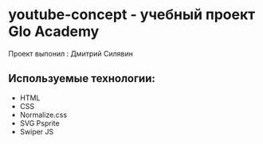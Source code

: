 # youtube-concept - учебный проект Glo Academy
Проект выпонил : Дмитрий Силявин 

## Используемые технологии:
-  HTML
-  CSS
-  Normalize.css
-  SVG Psprite
-  Swiper JS
